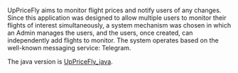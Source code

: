 UpPriceFly aims to monitor flight prices and notify users of any changes. Since this application was designed to allow multiple users to monitor their flights of interest simultaneously, a system mechanism was chosen in which an Admin manages the users, and the users, once created, can independently add flights to monitor. The system operates based on the well-known messaging service: Telegram.

The java version is [UpPriceFly_java](https://github.com/gioviben/UpPriceFly_java).
